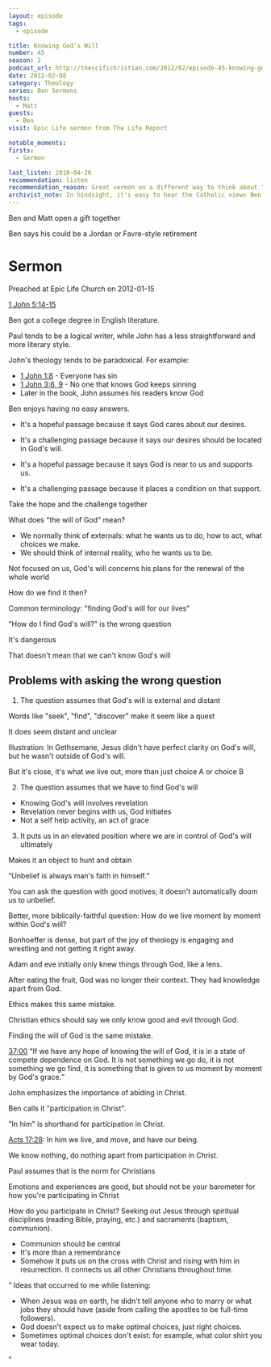 ```yaml
---
layout: episode
tags:
  - episode

title: Knowing God’s Will
number: 45
season: 2
podcast_url: http://thescifichristian.com/2012/02/episode-45-knowing-gods-will/
date: 2012-02-08
category: Theology
series: Ben Sermons
hosts:
  - Matt
guests:
  - Ben
visit: Epic Life sermon from The Life Report

notable_moments:
firsts: 
  - Sermon

last_listen: 2018-04-26
recommendation: listen
recommendation_reason: Great sermon on a different way to think about "God's will".
archivist_note: In hindsight, it's easy to hear the Catholic views Ben holds at this point before actually making the switch (mostly as he talks about the sacraments and receiving grace through communion).
---
```


Ben and Matt open a gift together

Ben says his could be a Jordan or Favre-style retirement



# Sermon
Preached at Epic Life Church on 2012-01-15

[1 John 5:14-15](https://www.biblegateway.com/passage/?search=1+John+5%3A14-15&version=ESV)

Ben got a college degree in English literature.

Paul tends to be a logical writer, while John has a less straightforward and more literary style. 

John's theology tends to be paradoxical. For example:
- [1 John 1:8](https://www.biblegateway.com/passage/?search=1+John+1%3A8&version=ESV) - Everyone has sin
- [1 John 3:6, 9](https://www.biblegateway.com/passage/?search=1+John+3%3A6%2C+9&version=ESV) - No one that knows God keeps sinning 
- Later in the book, John assumes his readers know God

Ben enjoys having no easy answers. 

- It's a hopeful passage because it says God cares about our desires.  
- It's a challenging passage because it says our desires should be located in God's will.

- It's a hopeful passage because it says God is near to us and supports us.
- It's a challenging passage because it places a condition on that support.

Take the hope and the challenge together

What does "the will of God" mean? 

- We normally think of externals: what he wants us to do, how to act, what choices we make.
- We should think of internal reality, who he wants us to be.

Not focused on us, God's will concerns his plans for the renewal of the whole world 

How do we find it then? 

Common terminology: "finding God's will for our lives"

"How do I find God's will?" is the wrong question 

It's dangerous

That doesn't mean that we can't know God's will 

## Problems with asking the wrong question
1. The question assumes that God's will is external and distant

Words like "seek", "find", "discover" make it seem like a quest

It does seem distant and unclear

Illustration: In Gethsemane, Jesus didn't have perfect clarity on God's will, but he wasn't outside of God's will.

But it's close, it's what we live out, more than just choice A or choice B

2. The question assumes that we have to find God's will

- Knowing God's will involves revelation
- Revelation never begins with us, God initiates 
- Not a self help activity, an act of grace

3. It puts us in an elevated position where we are in control of God's will ultimately

Makes it an object to hunt and obtain

<div class="quote">
  <q data-name="Karl Barth">Unbelief is always man's faith in himself.</q>
</div>

You can ask the question with good motives; it doesn't automatically doom us to unbelief.

Better, more biblically-faithful question: How do we live moment by moment within God's will? 

Bonhoeffer is dense, but part of the joy of theology is engaging and wrestling and not getting it right away. 

Adam and eve initially only knew things through God, like a lens.

After eating the fruit, God was no longer their context. They had knowledge apart from God.

Ethics makes this same mistake.

Christian ethics should say we only know good and evil through God.

Finding the will of God is the same mistake.

<div class="quote">
  <a class="timestamp tag is-medium is-rounded is-primary" href="http://thescifichristian.com/2012/02/episode-45-knowing-gods-will/#t=37:00">37:00</a>
  <q class="ben">If we have any hope of knowing the will of God, it is in a state of compete dependence on God. It is not something we go do, it is not something we go find, it is something that is given to us moment by moment by God's grace.</q>
</div>

John emphasizes the importance of abiding in Christ.

Ben calls it "participation in Christ".

"In him" is shorthand for participation in Christ.

[Acts 17:28](https://www.biblegateway.com/passage/?search=acts+17%3A28&version=ESV): In him we live, and move, and have our being. 

We know nothing, do nothing apart from participation in Christ.

Paul assumes that is the norm for Christians

Emotions and experiences are good, but should not be your barometer for how you're participating in Christ 

How do you participate in Christ? Seeking out Jesus through spiritual disciplines (reading Bible, praying, etc.) and sacraments (baptism, communion).

- Communion should be central
- It's more than a remembrance
- Somehow it puts us on the cross with Christ and rising with him in resurrection. It connects us all other Christians throughout time. 

<q class="archivist">
  Ideas that occurred to me while listening: 
  <ul>
  <li>When Jesus was on earth, he didn't tell anyone who to marry or what jobs they should have (aside from calling the apostles to be full-time followers).</li>
  <li>God doesn't expect us to make optimal choices, just right choices.</li>
  <li>Sometimes optimal choices don't exist: for example, what color shirt you wear today.</li>
</q>
